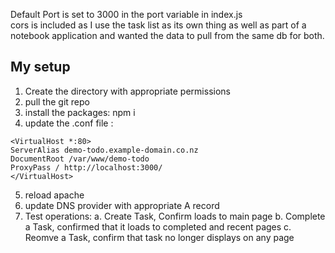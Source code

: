 Default Port is set to 3000 in the port variable in index.js  
cors is included as I use the task list as its own thing as well as part of a notebook application and wanted the data to pull from the same db for both.  
  
## My setup
1. Create the directory with appropriate permissions
2. pull the git repo
3. install the packages: npm i
4. update the .conf file :
  
`<VirtualHost *:80>`  
    `ServerAlias demo-todo.example-domain.co.nz`  
    `DocumentRoot /var/www/demo-todo`  
    `ProxyPass / http://localhost:3000/`  
`</VirtualHost>`  

  
5. reload apache
6. update DNS provider with appropriate A record
7. Test operations:
  a. Create Task, Confirm loads to main page
  b. Complete a Task, confirmed that it loads to completed and recent pages
  c. Reomve a Task, confirm that task no longer displays on any page
